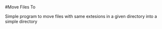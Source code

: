 #Move Files To

Simple program to move files with same extesions in a given directory into a simple directory
